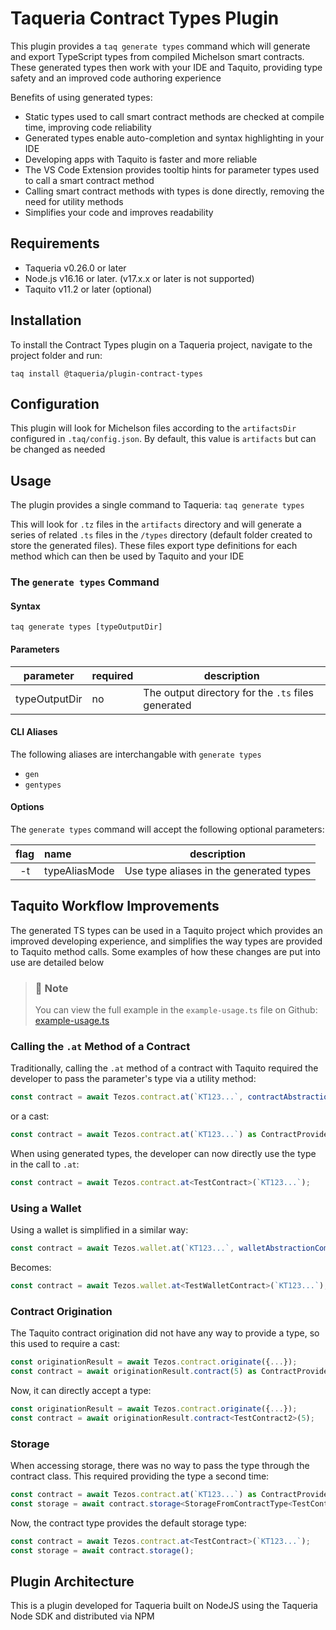 # Taqueria Contract Types Plugin

This plugin provides a `taq generate types` command which will generate and export TypeScript types from compiled Michelson smart contracts. These generated types then work with your IDE and Taquito, providing type safety and an improved code authoring experience

Benefits of using generated types:
- Static types used to call smart contract methods are checked at compile time, improving code reliability
- Generated types enable auto-completion and syntax highlighting in your IDE
- Developing apps with Taquito is faster and more reliable
- The VS Code Extension provides tooltip hints for parameter types used to call a smart contract method
- Calling smart contract methods with types is done directly, removing the need for utility methods 
- Simplifies your code and improves readability

## Requirements

- Taqueria v0.26.0 or later
- Node.js v16.16 or later. (v17.x.x or later is not supported)
- Taquito v11.2 or later (optional)

## Installation

To install the Contract Types plugin on a Taqueria project, navigate to the project folder and run:
```shell
taq install @taqueria/plugin-contract-types
```

## Configuration

This plugin will look for Michelson files according to the `artifactsDir` configured in `.taq/config.json`. By default, this value is `artifacts` but can be changed as needed

## Usage

The plugin provides a single command to Taqueria: `taq generate types`

This will look for `.tz` files in the `artifacts` directory and will generate a series of related `.ts` files in the `/types` directory (default folder created to store the generated files). These files export type definitions for each method which can then be used by Taquito and your IDE

### The `generate types` Command

#### Syntax
```shell
taq generate types [typeOutputDir]
```

#### Parameters

| parameter     |  required  | description                                        |       
|:-------------:|:-----------|----------------------------------------------------|
| typeOutputDir | no         | The output directory for the `.ts` files generated |

#### CLI Aliases

The following aliases are interchangable with `generate types`
- `gen`
- `gentypes`

#### Options

The `generate types` command will accept the following optional parameters:

| flag  |  name         | description                                  |       
|:-----:|:--------------|----------------------------------------------|
|  -t   | typeAliasMode | Use type aliases in the generated types      |
 

## Taquito Workflow Improvements

The generated TS types can be used in a Taquito project which provides an improved developing experience, and simplifies the way types are provided to Taquito method calls. Some examples of how these changes are put into use are detailed below  

> ### :page_with_curl: Note
> You can view the full example in the `example-usage.ts` file on Github: [example-usage.ts](https://github.com/ecadlabs/taqueria/blob/main/taqueria-plugin-contract-types/example/example-usage.ts)

### Calling the `.at` Method of a Contract

Traditionally, calling the `.at` method of a contract with Taquito required the developer to pass the parameter's type via a utility method:
```ts Utility Method
const contract = await Tezos.contract.at(`KT123...`, contractAbstractionComposer<TestContractType>());
```
or a cast:
```ts Cast
const contract = await Tezos.contract.at(`KT123...`) as ContractProviderFromContractType<TestContractType>;
```

When using generated types, the developer can now directly use the type in the call to `.at`:
```ts 
const contract = await Tezos.contract.at<TestContract>(`KT123...`);
```

### Using a Wallet

Using a wallet is simplified in a similar way:
```ts 
const contract = await Tezos.wallet.at(`KT123...`, walletAbstractionComposer<TestContractType>());
```

Becomes:
```ts 
const contract = await Tezos.wallet.at<TestWalletContract>(`KT123...`);
```

### Contract Origination

The Taquito contract origination did not have any way to provide a type, so this used to require a cast:
```ts
const originationResult = await Tezos.contract.originate({...});
const contract = await originationResult.contract(5) as ContractProviderFromContractType<TestContractType2>;
```

Now, it can directly accept a type:
```ts
const originationResult = await Tezos.contract.originate({...});
const contract = await originationResult.contract<TestContract2>(5);
```


### Storage

When accessing storage, there was no way to pass the type through the contract class. This required providing the type a second time:
```ts
const contract = await Tezos.contract.at(`KT123...`) as ContractProviderFromContractType<TestContractType>;
const storage = await contract.storage<StorageFromContractType<TestContractType>>();
```

Now, the contract type provides the default storage type:
```ts
const contract = await Tezos.contract.at<TestContract>(`KT123...`);
const storage = await contract.storage();
```

## Plugin Architecture

This is a plugin developed for Taqueria built on NodeJS using the Taqueria Node SDK and distributed via NPM